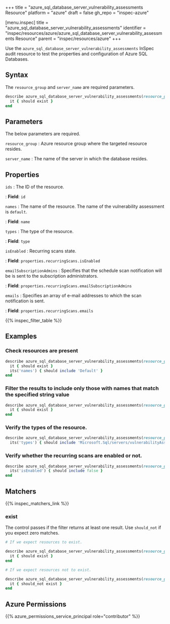 +++
title = "azure_sql_database_server_vulnerability_assessments Resource"
platform = "azure"
draft = false
gh_repo = "inspec-azure"

[menu.inspec]
title = "azure_sql_database_server_vulnerability_assessments"
identifier = "inspec/resources/azure/azure_sql_database_server_vulnerability_assessments Resource"
parent = "inspec/resources/azure"
+++

Use the `azure_sql_database_server_vulnerability_assessments` InSpec audit resource to test the properties and configuration of Azure SQL Databases.

## Syntax

The `resource_group` and `server_name` are required parameters.

```ruby
describe azure_sql_database_server_vulnerability_assessments(resource_group: 'RESOURCE_GROUP', server_name: 'SERVER_NAME') do
  it { should exist }
end
```

## Parameters

The below parameters are required.

`resource_group`
: Azure resource group where the targeted resource resides.

`server_name`
: The name of the server in which the database resides.

## Properties

`ids`
: The ID of the resource.

: **Field**: `id`

`names`
: The name of the resource. The name of the vulnerability assessment is `default`.

: **Field**: `name`

`types`
: The type of the resource.

: **Field**: `type`

`isEnabled`
: Recurring scans state.

: **Field**: `properties.recurringScans.isEnabled`

`emailSubscriptionAdmins`
: Specifies that the schedule scan notification will be is sent to the subscription administrators.

: **Field**: `properties.recurringScans.emailSubscriptionAdmins`

`emails`
: Specifies an array of e-mail addresses to which the scan notification is sent.

: **Field**: `properties.recurringScans.emails`

{{% inspec_filter_table %}}

## Examples

### Check resources are present

````ruby
describe azure_sql_database_server_vulnerability_assessments(resource_group: 'RESOURCE_GROUP', server_name: 'SERVER_NAME') do
  it { should exist }
  its('names') { should include 'Default' }
end
````

### Filter the results to include only those with names that match the specified string value

```ruby
describe azure_sql_database_server_vulnerability_assessments(resource_group: 'RESOURCE_GROUP', server_name: 'SERVER_NAME') do
  it { should exist }
end
```

### Verify the types of the resource.

```ruby
describe azure_sql_database_server_vulnerability_assessments(resource_group: 'RESOURCE_GROUP', server_name: 'SERVER_NAME') do
  its('types') { should include 'Microsoft.Sql/servers/vulnerabilityAssessments' }
```

### Verify whether the recurring scans are enabled or not.

```ruby
describe azure_sql_database_server_vulnerability_assessments(resource_group: 'RESOURCE_GROUP', server_name: 'SERVER_NAME') do
  its('isEnabled') { should include false }
end
```

## Matchers

{{% inspec_matchers_link %}}

### exist

The control passes if the filter returns at least one result. Use `should_not` if you expect zero matches.

```ruby
# If we expect resources to exist.

describe azure_sql_database_server_vulnerability_assessments(resource_group: 'RESOURCE_GROUP', server_name: 'SERVER_NAME') do
  it { should exist }
end
```

```ruby
# If we expect resources not to exist.

describe azure_sql_database_server_vulnerability_assessments(resource_group: 'RESOURCE_GROUP', server_name: 'SERVER_NAME') do
  it { should_not exist }
end
```

## Azure Permissions

{{% azure_permissions_service_principal role="contributor" %}}
